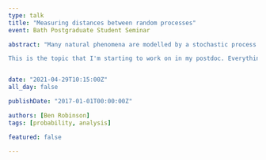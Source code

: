 ```yaml
---
type: talk
title: "Measuring distances between random processes"
event: Bath Postgraduate Student Seminar

abstract: "Many natural phenomena are modelled by a stochastic process. Since no model can be completely correct, it is useful to be able to measure the difference between the model and reality. In this talk, we will look at an appropriate notion of distance between two discrete-time stochastic processes. This distance comes from a variation of optimal transport, a classical problem in analysis. We will see how this distance can be applied to optimal stopping problems, and if there's time we'll discuss extending it to cover continuous-time processes like Brownian motion.

This is the topic that I'm starting to work on in my postdoc. Everything I will talk about is work done by someone else (usually some of my colleagues in Vienna) and I'm no expert in this, so the talk should be a (fairly) accessible introduction!"


date: "2021-04-29T10:15:00Z"
all_day: false

publishDate: "2017-01-01T00:00:00Z"

authors: [Ben Robinson]
tags: [probability, analysis]

featured: false

---
```



